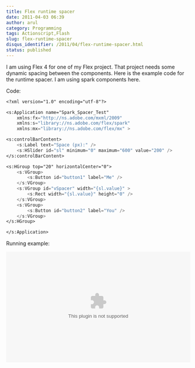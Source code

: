 ```yaml
---
title: Flex runtime spacer
date: 2011-04-03 06:39
author: arul
category: Programming
tags: Actionscript,Flash
slug: flex-runtime-spacer
disqus_identifier: /2011/04/flex-runtime-spacer.html
status: published
---
```


I am using Flex 4 for one of my Flex project. That project needs some
dynamic spacing between the components. Here is the example code for the
runtime spacer. I am using spark components here.

Code:

``` flex
<?xml version="1.0" encoding="utf-8"?>

<s:Application name="Spark_Spacer_Test"
    xmlns:fx="http://ns.adobe.com/mxml/2009"
    xmlns:s="library://ns.adobe.com/flex/spark"
    xmlns:mx="library://ns.adobe.com/flex/mx" >

<s:controlBarContent>
    <s:Label text="Space (px):" />
    <s:HSlider id="sl" minimum="0" maximum="600" value="200" />
</s:controlBarContent>

<s:HGroup top="20" horizontalCenter="0">
    <s:VGroup>
        <s:Button id="button1" label="Me" />
    </s:VGroup>
    <s:VGroup id="vSpacer" width="{sl.value}" >
        <s:Rect width="{sl.value}" height="0" />
    </s:VGroup>
    <s:VGroup>
        <s:Button id="button2" label="You" />
    </s:VGroup>
</s:HGroup>

</s:Application>
```

Running example:

<embed src="https://files.arulraj.net/code/flash/example/RuntimeSpacer.swf" width="500" height="300"></embed>
